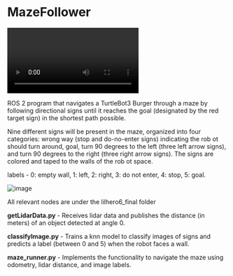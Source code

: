 # MazeFollower


![](https://github.com/kunaljere/MazeFollower/blob/main/Maze_Demo.mp4)


ROS 2 program that navigates a TurtleBot3 Burger through a maze by following directional signs until it reaches the goal (designated by the red target sign) in the shortest path possible. 

Nine different signs will be present in the maze, organized into four categories: wrong way (stop and do-no-enter signs) indicating the rob ot should turn around, goal, turn 90 degrees to the left (three left arrow signs), and turn 90 degrees to the right (three right arrow signs). The signs are colored and taped to the walls of the rob ot space.

labels - 0: empty wall, 1: left, 2: right, 3: do not enter, 4: stop, 5: goal.

![image](https://user-images.githubusercontent.com/43733660/206616995-34c21841-b218-4235-8e93-52f79704830c.png)

All relevant nodes are under the lilhero6_final folder

**getLidarData.py** - Receives lidar data and publishes the distance (in meters) of an object detected at angle 0.

**classifyImage.py** - Trains a knn model to classify images of signs and predicts a label (between 0 and 5) when the robot faces a wall.

**maze_runner.py** - Implements the functionality to navigate the maze using odometry, lidar distance, and image labels.
